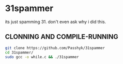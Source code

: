 # 31spammer
its just spamming 31. don't even ask why i did this.

## CLONNING AND COMPILE-RUNNING

```sh
git clone https://github.com/Passhyk/31spammer
cd 31spammer/
sudo gcc -o while.c && ./31spammer

```
